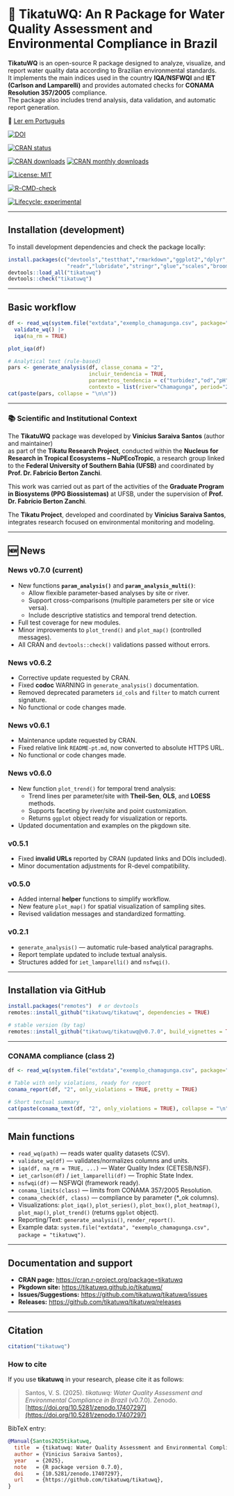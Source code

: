 # 🌊 TikatuWQ: An R Package for Water Quality Assessment and Environmental Compliance in Brazil

**TikatuWQ** is an open-source R package designed to analyze, visualize, and report water quality data according to Brazilian environmental standards.  
It implements the main indices used in the country **IQA/NSFWQI** and **IET (Carlson and Lamparelli)** and provides automated checks for **CONAMA Resolution 357/2005** compliance.  
The package also includes trend analysis, data validation, and automatic report generation.

📄 [Ler em Português](https://github.com/tikatuwq/tikatuwq/blob/main/README-pt.md)

<!-- Zenodo DOI -->
[![DOI](https://zenodo.org/badge/DOI/10.5281/zenodo.17407297.svg)](https://doi.org/10.5281/zenodo.17407297)

<!-- CRAN status -->
[![CRAN status](https://www.r-pkg.org/badges/version/tikatuwq)](https://cran.r-project.org/package=tikatuwq)

<!-- CRAN logs - downloads -->
[![CRAN downloads](https://cranlogs.r-pkg.org/badges/grand-total/tikatuwq)](https://cran.r-project.org/package=tikatuwq)
[![CRAN monthly downloads](https://cranlogs.r-pkg.org/badges/tikatuwq)](https://cran.r-project.org/package=tikatuwq)

<!-- License -->
[![License: MIT](https://img.shields.io/badge/License-MIT-yellow.svg)](https://opensource.org/licenses/MIT)

<!-- R CMD check results -->
[![R-CMD-check](https://github.com/tikatuwq/tikatuwq/actions/workflows/R-CMD-check.yaml/badge.svg)](https://github.com/tikatuwq/tikatuwq/actions)

<!-- Lifecycle -->
[![Lifecycle: experimental](https://img.shields.io/badge/lifecycle-experimental-orange.svg)](https://lifecycle.r-lib.org/articles/stages.html)

---

## Installation (development)

To install development dependencies and check the package locally:

```r
install.packages(c("devtools","testthat","rmarkdown","ggplot2","dplyr","tidyr",
                   "readr","lubridate","stringr","glue","scales","broom","purrr"))
devtools::load_all("tikatuwq")
devtools::check("tikatuwq")
```

---

## Basic workflow

```r
df <- read_wq(system.file("extdata","exemplo_chamagunga.csv", package="tikatuwq")) |>
  validate_wq() |>
  iqa(na_rm = TRUE)

plot_iqa(df)

# Analytical text (rule-based)
pars <- generate_analysis(df, classe_conama = "2",
                          incluir_tendencia = TRUE,
                          parametros_tendencia = c("turbidez","od","pH"),
                          contexto = list(river="Chamagunga", period="2025-07"))
cat(paste(pars, collapse = "\n\n"))
```

---

### 📚 Scientific and Institutional Context

The **TikatuWQ** package was developed by **Vinícius Saraiva Santos** (author and maintainer)  
as part of the **Tikatu Research Project**, conducted within the **Nucleus for Research in Tropical Ecosystems – NuPEcoTropic**, a research group linked to the **Federal University of Southern Bahia (UFSB)** and coordinated by **Prof. Dr. Fabrício Berton Zanchi**.  

This work was carried out as part of the activities of the **Graduate Program in Biosystems (PPG Biossistemas)** at UFSB, under the supervision of **Prof. Dr. Fabrício Berton Zanchi**.  

The **Tikatu Project**, developed and coordinated by **Vinícius Saraiva Santos**, integrates research focused on environmental monitoring and modeling.

---

## 🆕 News

### News v0.7.0 (current)
- New functions **`param_analysis()`** and **`param_analysis_multi()`**:
  - Allow flexible parameter-based analyses by site or river.
  - Support cross-comparisons (multiple parameters per site or vice versa).
  - Include descriptive statistics and temporal trend detection.
- Full test coverage for new modules.
- Minor improvements to `plot_trend()` and `plot_map()` (controlled messages).
- All CRAN and `devtools::check()` validations passed without errors.

### News v0.6.2
- Corrective update requested by CRAN.
- Fixed **codoc** WARNING in `generate_analysis()` documentation.
- Removed deprecated parameters `id_cols` and `filter` to match current signature.
- No functional or code changes made.

### News v0.6.1 
- Maintenance update requested by CRAN.
- Fixed relative link `README-pt.md`, now converted to absolute HTTPS URL.
- No functional or code changes made.

### News v0.6.0
- New function `plot_trend()` for temporal trend analysis:
  - Trend lines per parameter/site with **Theil-Sen**, **OLS**, and **LOESS** methods.
  - Supports faceting by river/site and point customization.
  - Returns `ggplot` object ready for visualization or reports.
- Updated documentation and examples on the pkgdown site.

### v0.5.1
- Fixed **invalid URLs** reported by CRAN (updated links and DOIs included).
- Minor documentation adjustments for R-devel compatibility.

### v0.5.0
- Added internal **helper** functions to simplify workflow.
- New feature `plot_map()` for spatial visualization of sampling sites.
- Revised validation messages and standardized formatting.

### v0.2.1
- `generate_analysis()` — automatic rule-based analytical paragraphs.
- Report template updated to include textual analysis.
- Structures added for `iet_lamparelli()` and `nsfwqi()`.

---

## Installation via GitHub

```r
install.packages("remotes")  # or devtools
remotes::install_github("tikatuwq/tikatuwq", dependencies = TRUE)

# stable version (by tag)
remotes::install_github("tikatuwq/tikatuwq@v0.7.0", build_vignettes = TRUE)
```

---

### CONAMA compliance (class 2)

```r
df <- read_wq(system.file("extdata","exemplo_chamagunga.csv", package="tikatuwq"))

# Table with only violations, ready for report
conama_report(df, "2", only_violations = TRUE, pretty = TRUE)

# Short textual summary
cat(paste(conama_text(df, "2", only_violations = TRUE), collapse = "\n"))
```

---

## Main functions

- `read_wq(path)` — reads water quality datasets (CSV).  
- `validate_wq(df)` — validates/normalizes columns and units.  
- `iqa(df, na_rm = TRUE, ...)` — Water Quality Index (CETESB/NSF).  
- `iet_carlson(df)` / `iet_lamparelli(df)` — Trophic State Index.  
- `nsfwqi(df)` — NSFWQI (framework ready).  
- `conama_limits(class)` — limits from CONAMA 357/2005 Resolution.  
- `conama_check(df, class)` — compliance by parameter (*_ok columns).  
- Visualizations: `plot_iqa()`, `plot_series()`, `plot_box()`, `plot_heatmap()`, `plot_map()`, `plot_trend()` (returns `ggplot` object).  
- Reporting/Text: `generate_analysis()`, `render_report()`.  
- Example data: `system.file("extdata", "exemplo_chamagunga.csv", package = "tikatuwq")`.

---

## Documentation and support

- **CRAN page:** https://cran.r-project.org/package=tikatuwq  
- **Pkgdown site:** https://tikatuwq.github.io/tikatuwq/  
- **Issues/Suggestions:** https://github.com/tikatuwq/tikatuwq/issues  
- **Releases:** https://github.com/tikatuwq/tikatuwq/releases  

---

## Citation
```r
citation("tikatuwq")
```

### How to cite

If you use **tikatuwq** in your research, please cite it as follows:

> Santos, V. S. (2025). *tikatuwq: Water Quality Assessment and Environmental Compliance in Brazil* (v0.7.0). Zenodo. [https://doi.org/10.5281/zenodo.17407297](https://doi.org/10.5281/zenodo.17407297)

BibTeX entry:

```bibtex
@Manual{Santos2025tikatuwq,
  title  = {tikatuwq: Water Quality Assessment and Environmental Compliance in Brazil},
  author = {Vinicius Saraiva Santos},
  year   = {2025},
  note   = {R package version 0.7.0},
  doi    = {10.5281/zenodo.17407297},
  url    = {https://github.com/tikatuwq/tikatuwq},
}
```
